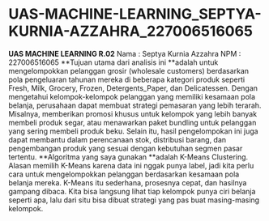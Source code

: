 # UAS-MACHINE-LEARNING_SEPTYA-KURNIA-AZZAHRA_227006516065
**UAS MACHINE LEARNING R.02**
Nama : Septya Kurnia Azzahra
NPM : 227006516065
**Tujuan utama dari analisis ini **adalah untuk mengelompokkan pelanggan grosir (wholesale customers) berdasarkan pola pengeluaran tahunan mereka di beberapa kategori produk seperti Fresh, Milk, Grocery, Frozen, Detergents_Paper, dan Delicatessen.
Dengan mengetahui kelompok-kelompok pelanggan yang memiliki kesamaan pola belanja, perusahaan dapat membuat strategi pemasaran yang lebih terarah. Misalnya, memberikan promosi khusus untuk kelompok yang lebih banyak membeli produk segar, atau menawarkan paket bundling untuk pelanggan yang sering membeli produk beku.
Selain itu, hasil pengelompokan ini juga dapat membantu dalam perencanaan stok, distribusi barang, dan pengembangan produk yang sesuai dengan kebutuhan segmen pasar tertentu. 
**Algoritma yang saya gunakan **adalah K-Means Clustering.
Alasan memilih K-Means karena data ini nggak punya label, jadi kita perlu cara untuk mengelompokkan pelanggan berdasarkan kesamaan pola belanja mereka.
K-Means itu sederhana, prosesnya cepat, dan hasilnya gampang dibaca. Kita bisa langsung lihat tiap kelompok punya ciri belanja seperti apa, lalu dari situ bisa dibuat strategi yang pas buat masing-masing kelompok.
